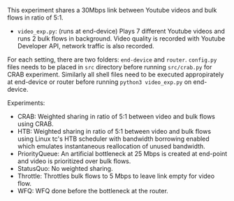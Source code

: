 This experiment shares a 30Mbps link between Youtube videos and bulk flows in ratio of 5:1. 

- `video_exp.py`: (runs at end-device) Plays 7 different Youtube videos and runs 2 bulk flows in background. Video quality is recorded with Youtube Developer API, network traffic is also recorded.

For each setting, there are two folders: `end-device` and `router`. `config.py` files needs to be placed in `src` directory before running `src/crab.py` for CRAB experiment. Similarly all shell files need to be executed appropirately at end-device or router before running `python3 video_exp.py` on end-device.

Experiments:

- CRAB: Weighted sharing in ratio of 5:1 between video and bulk flows using CRAB.
- HTB: Weighted sharing in ratio of 5:1 between video and bulk flows using Linux tc's HTB scheduler with bandwidth borrowing enabled which emulates instantaneous reallocation of unused bandwidth.
- PriorityQueue: An artificial bottleneck at 25 Mbps is created at end-point and video is prioritized over bulk flows.
- StatusQuo: No weighted sharing.
- Throttle: Throttles bulk flows to 5 Mbps to leave link empty for video flow.
- WFQ: WFQ done before the bottleneck at the router.